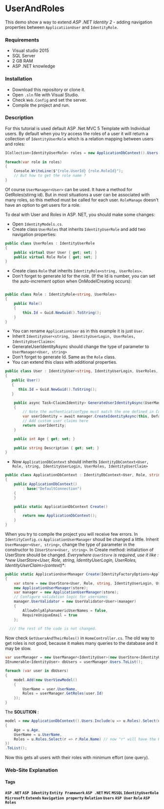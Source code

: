 # UserAndRoles

 This demo show a way to extend *ASP .NET Identity 2* - adding navigation properties between `ApplicatiionUser` and `IdentityRole`.
 
### Requirements

  * Visual studio 2015
  * SQL Server
  * 2 GB RAM
  * ASP .NET knowledge
  
### Installation
  
  * Download this repository or clone it.
  * Open `.sln` file with Visual Studio.
  * Check `Web.Config` and set the server.
  * Compile the project and run.
  
### Description

For this tutorial is used default ASP .Net MVC 5 Template with Individual users.
By default when you try access the roles of a user it will return a collection of `IdentityUserRole` which is a relation mapping between users and roles:
```csharp
ICollection<IdentityUserRole> roles = new ApplicationDbContext().Users.FirstOrDefault().Roles;
    
foreach(var role in roles)
{
    Console.WriteLine($"{role.UserId} {role.RoleId}");
    // But how to get the role name ?
}
```

Of course `UserManager<User>` can be used. It have a method for GetRoles(stirng id). But in most situations a user can be associated with many roles, so this method must be called for each user. `RoleManage` doesn't have an option to get users for a role.

To deal with User and Roles in ASP. NET, you should make some changes:<br/>
* Open `IdentityModels.cs`.
* Create class `UserRoles` that inherits `IdentityUserRole` and add two navigation properties:
```csharp
public class UserRoles : IdentityUserRole
{
    public virtual User User { get; set; }
    public virtual Role Role { get; set; }
}
```
* Create class `Role` that inherits `IdentityRole<string, UserRoles>`.
* Don't forget to generate Id for the role. (If the Id is number, you can set the auto-increment option when OnModelCreating occurs):
```csharp

public class Role : IdentityRole<string, UserRoles>
{
    public Role()
    {
        this.Id = Guid.NewGuid().ToString();
    }
}
```
* You can rename `ApplicationUser` as in this example it is just `User`.
* Inherit `IdentityUser<string, IdentityUserLogin, UserRoles, IdentityUserClaims>`:
* GenerateUserIdentityAsync should change the type of parameter to `UserManager<User, string>`
* Don't forget to generate Id. Same as the `Role` class.
* You can extend this class with additional properties. 
```csharp
public class User : IdentityUser<string, IdentityUserLogin, UserRoles, IdentityUserClaim>
{
   public User()
   {
      this.Id = Guid.NewGuid().ToString();
   }

    public async Task<ClaimsIdentity> GenerateUserIdentityAsync(UserManager<User, string> manager)
    {
        // Note the authenticationType must match the one defined in CookieAuthenticationOptions.AuthenticationType
        var userIdentity = await manager.CreateIdentityAsync(this, DefaultAuthenticationTypes.ApplicationCookie);
        // Add custom user claims here
        return userIdentity;
    }

    public int Age { get; set; }
   
    public string Description { get; set; }
}
```

* Now `ApplicationDbContext` should inherits `IdentityDbContext<User, Role, string, IdentityUserLogin, UserRoles, IdentityUserClaim>`
```csharp
public class ApplicationDbContext : IdentityDbContext<User, Role, string, IdentityUserLogin, UserRoles, IdentityUserClaim>
{
    public ApplicationDbContext()
        : base("DefaultConnection")
    {
    }

    public static ApplicationDbContext Create()
    {
        return new ApplicationDbContext();
    }
}
```

When you try to compile the project you will receive few errors. In `IdentityConfig.cs` `ApplicationUserManager` shoud be changed a little. Inherit `UserManager<User, string>`, change the type of parameter in the constructor to `IUserStore<User, string>`. In Create method: initializtion of UserStore should be changed. **Everywhere `UserStore` is required, use it like* : *new UserStore<User, Role, string, IdentityUserLogin, UserRoles, IdentityUserClaim>(context)**: 

```csharp
public static ApplicationUserManager Create(IdentityFactoryOptions<ApplicationUserManager> options, IOwinContext context) 
{
    var store = new UserStore<User, Role, string, IdentityUserLogin, UserRoles, IdentityUserClaim>(context.Get<ApplicationDbContext>());
    new ApplicationUserManager(store);
    var manager = new ApplicationUserManager(store);
    // Configure validation logic for usernames
    manager.UserValidator = new UserValidator<User>(manager)
    {
        AllowOnlyAlphanumericUserNames = false,
        RequireUniqueEmail = true
    };
    
  /// the rest of the code is not changed.
```

Now check `GetUsersAndTheirRoles()` in `HomeController.cs`. The old way to get roles is not good, because it makes many queries to the database and it may be slow.
```csharp
var userManager = new UserManager<IdentityUser>(new UserStore<IdentityUser>());
IEnumerable<IdentityUser> dbUsers = userManager.Users.ToList();

foreach (var user in dbUsers)
{
    model.Add(new UserViewModel()
    {
        UserName = user.UserName,
        Roles = userManager.GetRoles(user.Id)
    });
}

```

The **SOLUTION** :
```csharp
model = new ApplicationDbContext().Users.Include(u => u.Roles).Select(u => new UserViewModel()
{
    Age = u.Age,
    UserName = u.UserName,
    Roles = u.Roles.Select(r => r.Role.Name) // now "r" will have the Role class which has a "Name"
}) 
.ToList();

```
Now this gets all users with their roles with minimum effort (one query).

### Web-Site Explanation


#### Tags
 
 <strong> `ASP` </strong>   <strong> `.NET` </strong>  <strong> `ASP Identity` </strong>  <strong> `Entity Framework` </strong>  <strong> `ASP .NET` </strong>  <strong> `MVC` </strong>  <strong> `MSSQL` </strong>  <strong> `IdentityUserRole` </strong>  <strong> `Microsoft` </strong>  <strong> `Extends` </strong>  <strong> `Navigation property` </strong>  <strong> `Relation` </strong>  <strong> `Users` </strong>  <strong> `ASP User` </strong>  <strong> `Role` </strong>  <strong> `ASP Roles` </strong>
 
